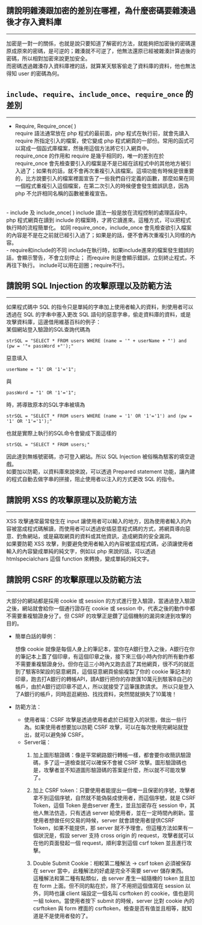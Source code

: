 ## 請說明雜湊跟加密的差別在哪裡，為什麼密碼要雜湊過後才存入資料庫
*****
加密是一對一的關係，也就是說只要知道了解密的方法，就能夠把加密後的密碼還原成原來的密碼，是可逆的；雜湊就不可逆了，他無法還原已經被雜湊計算過後的密碼，所以相對加密來說更加安全。  
而密碼透過雜湊存入資料庫裡的話，就算某天駭客偷走了資料庫的資料，他也無法得知 user 的密碼為何。

## `include`、`require`、`include_once`、`require_once` 的差別
*****
- Require, Require_once( )  
require 語法通常放在 php 程式的最前面，php 程式在執行前，就會先讀入 require 所指定引入的檔案，使它變成 php 程式網頁的一部份。常用的函式可以寫成一個函式庫檔案，然後用這個方法將它引入網頁中。  
require_once 的作用和 require 是幾乎相同的，唯一的差別在於 require_once 會先檢查要引入的檔案是不是已經在該程式中的其他地方被引入過了；如果有的話，就不會再次重複引入該檔案。這項功能有時候是很重要的，比方說要引入的檔案裡面宣告了一些我們自行定義的函數，那麼如果在同一個程式重複引入這個檔案，在第二次引入的時候便會發生錯誤訊息，因為 php 不允許相同名稱的函數被重複宣告。  
<br>
- include 及 include_once( )  
include 語法一般是放在流程控制的處理區段中。php 程式網頁在讀到 include 的檔案時，才將它讀進來。這種方式，可以把程式執行時的流程簡單化。
如同 require_once，include_once 會先檢查欲引入檔案的內容是不是在之前就已經引入過了；如果是的話，便不會再次重複引入同樣的內容。  
<br>
- require和include的不同  
include在執行時，如果include進來的檔案發生錯誤的話，會顯示警告，不會立刻停止；
而require 則是會顯示錯誤，立刻終止程式，不再往下執行。
include可以用在迴圈；require不行。

## 請說明 SQL Injection 的攻擊原理以及防範方法
*****
如果程式碼中 SQL 的指令只是單純的字串加上使用者輸入的資料，則使用者可以透過在 SQL 的字串中塞入更改 SQL 語句的惡意字串，偷走資料庫的資料，或是攻擊資料庫，這邊借用維基百科的例子：  
某個網站登入驗證的SQL查詢代碼為

`strSQL = "SELECT * FROM users WHERE (name = '" + userName + "') and (pw = '"+ passWord +"');"`

惡意填入

`userName = "1' OR '1'='1";`  

與  

`passWord = "1' OR '1'='1";`  

時，將導致原本的SQL字串被填為

`strSQL = "SELECT * FROM users WHERE (name = '1' OR '1'='1') and (pw = '1' OR '1'='1');"`

也就是實際上執行的SQL命令會變成下面這樣的

`strSQL = "SELECT * FROM users;"`  

因此達到無帳號密碼，亦可登入網站。所以 SQL Injection 被俗稱為駭客的填空遊戲。  
如要加以防範，以資料庫來說來說，可以透過 Prepared statement 功能，讓內建的程式自動去做字串的拼接，阻止使用者以注入的方式更改 SQL 的指令。

##  請說明 XSS 的攻擊原理以及防範方法
*****
  XSS 攻擊通常最常發生在 input 讓使用者可以輸入的地方，因為使用者輸入的內容被當成程式碼解讀，而使用者可以透過安插惡意程式碼的方式，將網頁導向惡意、釣魚網站，或是竊取網頁的資料或其他資訊，造成網頁的安全漏洞。  
  如果要防範 XSS 攻擊，則要避免使用者輸入的內容被當成程式碼，必須讓使用者輸入的內容變成單純的純文字，例如以 php 來說的話，可以透過 htmlspecialchars 這個 function 來轉換，變成單純的純文字。

## 請說明 CSRF 的攻擊原理以及防範方法
*****
大部分的網站都是採用 cookie 或 session 的方式進行登入驗證，當通過登入驗證之後，網站就會給你一個通行證存在 cookie 或 session 中，代表之後的動作中都不需要重複驗證身分了。但 CSRF 的攻擊正是鑽了這個機制的漏洞來達到攻擊的目的。  
- 簡單白話的舉例：  
  
  想像 cookie 就像是每個人身上的筆記本，當你在A銀行登入之後，A銀行在你的筆記本上蓋了個印章，有這個印章之後，接下來三個小時內你的所有動作都不需要重複驗證身分。但你在這三小時內又跑去逛了其他網頁，很不巧的就逛到了駭客B架設的惡意網頁，這個惡意網頁偷偷複製了你的 cookie 筆記本的印章，跑去打A銀行的轉帳API，請A銀行把你的存款匯10萬元到駭客B自己的帳戶，由於A銀行認印章不認人，所以就接受了這筆匯款請求。
  所以只是登入了A銀行的帳戶，同時逛逛網拍、找找資料，突然間就損失了10萬塊！
- 防範方法：  
  
  - 使用者端：CSRF 攻擊是透過使用者處於已經登入的狀態，做出一些行為。如果使用者想要加以防範 CSRF 攻擊，可以在每次使用完網站就登出，就可以避免掉 CSRF。  
  - Server端：  
    1. 加上圖形驗證碼：像是平常網路銀行轉帳一樣，都會要你收簡訊驗證碼，多了這一道檢查就可以確保不會被 CSRF 攻擊。圖形驗證碼也是，攻擊者並不知道圖形驗證碼的答案是什麼，所以就不可能攻擊了。
      
    2. 加上 CSRF token：只要使用者能提出一個唯一且保密的序號，攻擊者拿不到這個序號，自然就不能偽裝成使用者，而這個序號，就是 CSRF Token，這個 Token 是由server 產生，並且加密存在 session 中，其他人無法仿造，只有透過 server 給使用者，並在一定時間內刷新。當使用者想做任何交易的時候，server 就會請使用者提供CSRF Token，如果不能提供，那 server 就不予理會。但這種方法如果有一個狀況是，假設 server 支持 cross origin 的 request，攻擊者就可以在他的頁面發起一個 request，順利拿到這個 csrf token 並且進行攻擊。
      
    3. Double Submit Cookie：相較第二種解法 ->  csrf token 必須被保存在 server 當中，此種解法的好處是完全不需要 server 儲存東西。  
    這種解法和第二種有點類似，由 server 產生一組隨機的 token 並且加在 form 上面。但不同的點在於，除了不用把這個值寫在 session 以外，同時也讓 client 端設定一個名叫 csrftoken 的 cookie，值也是同一組 token。當使用者按下 submit 的時候，server 比對 cookie 內的 csrftoken 與 form 裡面的 csrftoken，檢查是否有值並且相等，就知道是不是使用者發的了。